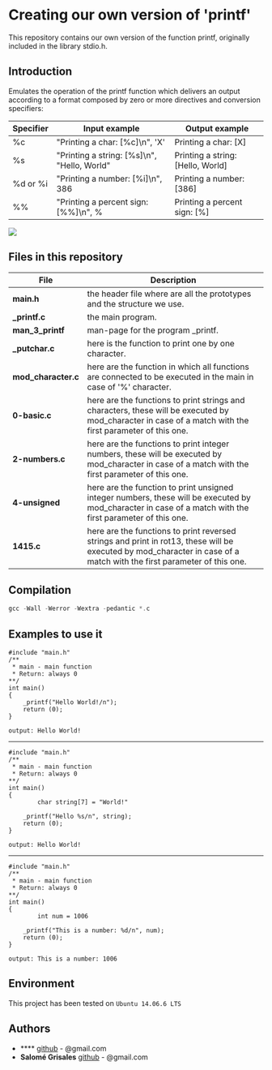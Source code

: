 # Creating our own version of 'printf'

This repository contains our own version of the function printf, originally included in the library stdio.h.

## Introduction
Emulates the operation of the printf function which delivers an output according to a format composed by zero or more directives and conversion specifiers:

Specifier | Input example | Output example
| --- | --- | --- |
%c | "Printing a char: [%c]\n", 'X' | Printing a char: [X]
%s | "Printing a string: [%s]\n", "Hello, World" | Printing a string: [Hello, World]
%d or %i | "Printing a number: [%i]\n", 386 | Printing a number: [386]
%% | "Printing a percent sign: [%%]\n", % | Printing a percent sign: [%]


![](https://pbs.twimg.com/media/Ewq0PXyWEAIp3Z8?format=jpg&name=small)

## Files in this repository

|File| Description |
|--|--|
| **main.h** | the header file where are all the prototypes and the structure we use. |
| **_printf.c** | the main program.||
| **man_3_printf**| man-page for the program _printf.|
| **_putchar.c** | here is the function to print one by one character.|
| **mod_character.c** | here are the function in which all functions are connected to be executed in the main in case of '%' character.|
| **0-basic.c** | here are the functions to print strings and characters, these will be executed by mod_character in case of a match with the first parameter of this one.|
| **2-numbers.c** | here are the functions to print integer numbers, these will be executed by mod_character in case of a match with the first parameter of this one.|
| **4-unsigned** | here are the function to print unsigned integer numbers, these will be executed by mod_character in case of a match with the first parameter of this one.|
| **1415.c** | here are the functions to print reversed strings and print in rot13, these will be executed by mod_character in case of a match with the first parameter of this one.|

## Compilation

```c
gcc -Wall -Werror -Wextra -pedantic *.c
````

## Examples to use it


    #include "main.h"
    /**
     * main - main function
     * Return: always 0
    **/
    int main()
    {
        _printf("Hello World!/n");
        return (0);
    }

    output: Hello World!
---

    #include "main.h"
    /**
     * main - main function
     * Return: always 0
    **/
    int main()
    {
            char string[7] = "World!"

        _printf("Hello %s/n", string);
        return (0);
    }

    output: Hello World!
---


    #include "main.h"
    /**
     * main - main function
     * Return: always 0
    **/
    int main()
    {
            int num = 1006

        _printf("This is a number: %d/n", num);
        return (0);
    }

    output: This is a number: 1006


## Environment
 This project has been tested on `Ubuntu 14.06.6 LTS`


## Authors

* **** [github](https://github.com/) - @gmail.com
* **Salomé Grisales** [github](https://github.com/) - @gmail.com
